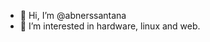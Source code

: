 - 👋 Hi, I’m @abnerssantana
- 👀 I’m interested in hardware, linux and web.

<!---
abnerssantana/abnerssantana is a ✨ special ✨ repository because its `README.md` (this file) appears on your GitHub profile.
You can click the Preview link to take a look at your changes.
--->
